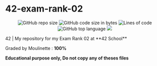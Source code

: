 # 42-exam-rank-02
<p align="center"> 
<img alt="GitHub repo size" src="https://img.shields.io/github/repo-size/bycop/42-exam-rank-02">
<img alt="GitHub code size in bytes" src="https://img.shields.io/github/languages/code-size/bycop/42-exam-rank-02">
<img alt="Lines of code" src="https://img.shields.io/tokei/lines/github/bycop/42-exam-rank-02">
<img alt="GitHub top language" src="https://img.shields.io/github/languages/top/bycop/42-exam-rank-02">
<img src="https://hits.seeyoufarm.com/api/count/incr/badge.svg?url=https%3A%2F%2Fgithub.com%2Fbycop%2F42-exam-rank-02%2F&count_bg=%233062F3&title_bg=%23555555&icon=&icon_color=%23E7E7E7&title=Views&edge_flat=false"/>
</p>
42 | My repository for my Exam Rank 02 at **42 School**

Graded by Moulinette : **100%**

**Educational purpose only, Do not copy any of theses files**
